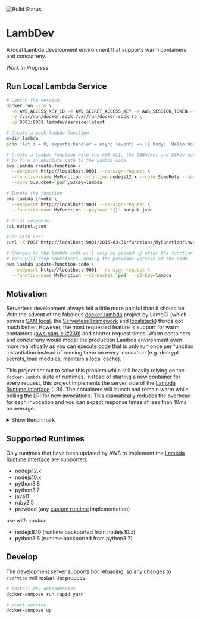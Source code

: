 ![Build Status](https://codebuild.us-east-2.amazonaws.com/badges?uuid=eyJlbmNyeXB0ZWREYXRhIjoidkJzWkFuQUVyYk15YWJnMFdhTFo1TktvY0dScm1LNzR6QklONVZTRWZyQ0x0V3ZMRWNuMnoxeXVNT250bXNvQ0lhMW1uWHIzSktuMjhkYVFjWXBWUDhBPSIsIml2UGFyYW1ldGVyU3BlYyI6ImZlRTF3Z1d6OU0zdHdLU3IiLCJtYXRlcmlhbFNldFNlcmlhbCI6MX0%3D&branch=master)

# LambDev

A local Lambda development environment that supports warm containers and concurreny.

*Work in Progress*

## Run Local Lambda Service

```bash
# Launch the service
docker run --rm \
  -e AWS_ACCESS_KEY_ID -e AWS_SECRET_ACCESS_KEY -e AWS_SESSION_TOKEN -e AWS_DEFAULT_REGION \
  -v /var/run/docker.sock:/var/run/docker.sock:ro \
  -p 9001:9001 lambdev/service:latest

# Create a mock lambda function
mkdir lambda
echo 'let i = 0; exports.handler = async (event) => ({ body: `Hello World ${i++}!` })' > lambda/index.js

# Create a Lambda function with the AWS CLI, the S3Bucket and S3Key parameters are joined
# to form an absolute path to the Lambda code
aws lambda create-function \
  --endpoint http://localhost:9001 --no-sign-request \
  --function-name MyFunction --runtime nodejs12.x --role SomeRole --handler index.handler \
  --code S3Bucket=`pwd`,S3Key=lambda

# Invoke the function
aws lambda invoke \
  --endpoint http://localhost:9001 --no-sign-request \
  --function-name MyFunction --payload '{}' output.json

# Print response
cat output.json

# Or with curl
curl -X POST http://localhost:9001/2015-03-31/functions/MyFunction/invocations -d '{}'

# Changes to the lambda code will only be picked up after the function is updated.
# This will stop containers running the previous version of the code.
aws lambda update-function-code \
  --endpoint http://localhost:9001 --no-sign-request \
  --function-name MyFunction --s3-bucket `pwd` --s3-key=lambda
```

## Motivation

Serverless development always felt a little more painful than it should be. With the advent of the fabolous [docker-lambda](https://github.com/lambci/docker-lambda) project by LambCI (which powers [SAM local](https://github.com/awslabs/aws-sam-cli), the [Serverless Framework](https://serverless.com) and [localstack](https://github.com/localstack/localstack)) things got much better. However, the most requested feature is support for warm containers ([aws-sam-cli#239](https://github.com/awslabs/aws-sam-cli/issues/239)) and shorter request times. Warm containers and concurreny would model the production Lambda environment even more realistically as you can execute code that is only run once per function instantiation instead of running them on every invocation (e.g. decrypt secrets, load modules, maintain a local cache).

This project set out to solve this problem while still heavily relying on the `docker-lambda` suite of runtimes. Instead of starting a new container for every request, this project implements the server side of the [Lambda Runtime Interface](https://docs.aws.amazon.com/lambda/latest/dg/runtimes-api.html) (LRI). The containers will launch and remain warm while polling the LRI for new invocations. This dramatically reduces the overhead for each invocation and you can expect response times of less than 10ms on average.

<details><summary>Show Benchmark</summary>
<p>

This benchmark is using the example function from the section above. The `ab` command executes 500 requests with a concurrency of 50. The concurrency of the lambda containers is limited to 5, i.e. each container will receive 100 requests.

```
$ ab -l -p payload.json -c 50 -n 500 http://localhost:9001/2015-03-31/functions/MyFunction/invocations

This is ApacheBench, Version 2.3 <$Revision: 1826891 $>
Copyright 1996 Adam Twiss, Zeus Technology Ltd, http://www.zeustech.net/
Licensed to The Apache Software Foundation, http://www.apache.org/

Server Software:
Server Hostname:        localhost
Server Port:            9001

Document Path:          /2015-03-31/functions/MyFunction/invocations
Document Length:        Variable

Concurrency Level:      50
Time taken for tests:   3.996 seconds
Complete requests:      500
Failed requests:        0
Total transferred:      50596 bytes
Total body sent:        97500
HTML transferred:       13096 bytes
Requests per second:    125.11 [#/sec] (mean)
Time per request:       399.646 [ms] (mean)
Time per request:       7.993 [ms] (mean, across all concurrent requests)
Transfer rate:          12.36 [Kbytes/sec] received
                        23.82 kb/s sent
                        36.19 kb/s total

Connection Times (ms)
              min  mean[+/-sd] median   max
Connect:        0    1   1.2      0       6
Processing:    54  382 110.7    373     635
Waiting:       51  372 108.8    363     616
Total:         57  382 110.4    373     636

Percentage of the requests served within a certain time (ms)
  50%    373
  66%    409
  75%    428
  80%    443
  90%    571
  95%    613
  98%    623
  99%    628
 100%    636 (longest request)
 ```

</p>
</details>

## Supported Runtimes

Only runtimes that have been updated by AWS to implement the [Lambda Runtime Interface](https://docs.aws.amazon.com/lambda/latest/dg/runtimes-api.html) are supported.

* nodejs12.x
* nodejs10.x
* python3.8
* python3.7
* java11
* ruby2.5
* provided (any [custom runtime](https://docs.aws.amazon.com/lambda/latest/dg/runtimes-custom.html) implementation)

*use with caution*

* nodejs8.10 (runtime backported from nodejs10.x)
* python3.6 (runtime backported from python3.7)

## Develop

The development server supports hot reloading, so any changes to `/service` will restart the process.

```bash
# install dev dependencies
docker-compose run rapid yarn

# start service
docker-compose up
```
